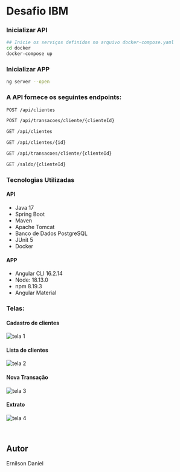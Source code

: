 # Desafio IBM

### Inicializar API
```bash
## Inicie os serviços definidos no arquivo docker-compose.yaml
cd docker
docker-compose up
```

### Inicializar APP
```bash
ng server --open
```

### A API fornece os seguintes endpoints:
```bash
POST /api/clientes

POST /api/transacoes/cliente/{clienteId}

GET /api/clientes

GET /api/clientes/{id}

GET /api/transacoes/cliente/{clienteId}

GET /saldo/{clienteId}

```


### Tecnologias Utilizadas
#### API
- Java 17
- Spring Boot
- Maven
- Apache Tomcat
- Banco de Dados PostgreSQL
- JUnit 5
- Docker

#### APP
- Angular CLI 16.2.14
- Node: 18.13.0
- npm 8.19.3
- Angular Material

### Telas:

#### Cadastro de clientes
![tela 1](https://github.com/Ernilson/Agencia_Bancaria/assets/30840118/b8aad890-212f-42cf-94d2-72addf991b3b)

#### Lista de clientes
![tela 2](https://github.com/Ernilson/Agencia_Bancaria/assets/30840118/53e1a108-bd43-4a84-9df3-e4056f4b53b4)

#### Nova Transação
![tela 3](https://github.com/Ernilson/Agencia_Bancaria/assets/30840118/27f3d3b2-ec02-41df-ac27-3ab98127ae10)

#### Extrato
![tela 4](https://github.com/Ernilson/Agencia_Bancaria/assets/30840118/2e695ee5-943b-4bb8-a14a-3160a46ca1d6)

<br>



## Autor
Ernilson Daniel
